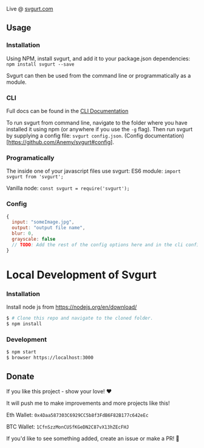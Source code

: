 Live @ [svgurt.com](http://svgurt.com)

## Usage

### Installation

Using NPM, install svgurt, and add it to your package.json dependencies:
`npm install svgurt --save`

Svgurt can then be used from the command line or programmatically as a module.

### CLI

Full docs can be found in the [CLI Documentation](http://svgurt.com/#/cli)

To run svgurt from command line, navigate to the folder where you have installed it using npm (or anywhere if you use the `-g` flag). Then run svgurt by supplying a config file:
`svgurt config.json`. (Config documentation)[https://github.com/Anemy/svgurt#config].

### Programatically

The inside one of your javascript files use svgurt:
ES6 module:
`import svgurt from 'svgurt';`

Vanilla node:
`const svgurt = require('svgurt');`

### Config

```js
{
  input: "someImage.jpg",
  output: "output file name",
  blur: 0,
  grayscale: false
  // TODO: Add the rest of the config options here and in the cli config.
}
```

# Local Development of Svgurt

### Installation

Install node js from https://nodejs.org/en/download/

```bash
$ # Clone this repo and navigate to the cloned folder.
$ npm install
```

### Development

```bash
$ npm start
$ browser https://localhost:3000
```

## Donate

If you like this project - show your love! ❤️

It will push me to make improvements and more projects like this!

Eth Wallet:
```0x4Daa587303C6929CC5b8f3FdB6F82B177c642eEc```

BTC Wallet:
```1CfnSzzMonCUSfKGeDN2C87vX13hZEcFHJ```


If you'd like to see something added, create an issue or make a PR! 🚀
